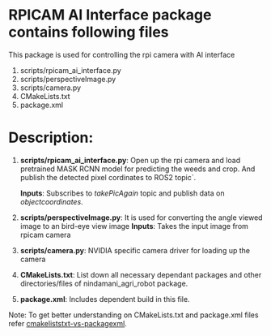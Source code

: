 # RPICAM AI Interface package contains following files
This package is used for controlling the rpi camera with AI interface
  
  1.  scripts/rpicam_ai_interface.py
  1.  scripts/perspectiveImage.py
  1.  scripts/camera.py
  3.  CMakeLists.txt
  4.  package.xml

# Description:
1. **scripts/rpicam_ai_interface.py**: Open up the rpi camera and load pretrained MASK RCNN model for predicting the weeds and crop. And publish the detected pixel cordinates to ROS2 topic`.

   **Inputs**: Subscribes to *takePicAgain* topic and publish data on *objectcoordinates*.

2. **scripts/perspectiveImage.py**: It is used for converting the angle viewed image to an bird-eye view image
   **Inputs**: Takes the input image from rpicam camera
   
3. **scripts/camera.py**: NVIDIA specific camera driver for loading up the camera

4. **CMakeLists.txt**: List down all necessary dependant packages and other directories/files of nindamani_agri_robot package.

5. **package.xml**: Includes dependent build in this file.

Note: To get better understanding on CMakeLists.txt and package.xml files refer [cmakeliststxt-vs-packagexml](https://answers.ros.org/question/217475/cmakeliststxt-vs-packagexml/?answer=217488#post-id-217488).
